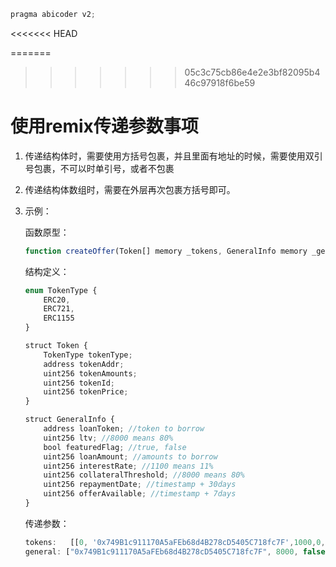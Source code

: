 



```js
pragma abicoder v2;
```

<<<<<<< HEAD


=======
>>>>>>> 05c3c75cb86e4e2e3bf82095b446c97918f6be59
# 使用remix传递参数事项

1. 传递结构体时，需要使用方括号包裹，并且里面有地址的时候，需要使用双引号包裹，不可以时单引号，或者不包裹

2. 传递结构体数组时，需要在外层再次包裹方括号即可。

3. 示例：

   函数原型：

   ```js
   function createOffer(Token[] memory _tokens, GeneralInfo memory _general)
   ```

   结构定义：

   ```js
   enum TokenType {
       ERC20,
       ERC721,
       ERC1155
   }
   
   struct Token {
       TokenType tokenType;
       address tokenAddr;
       uint256 tokenAmounts;
       uint256 tokenId;
       uint256 tokenPrice;
   }
   
   struct GeneralInfo {
       address loanToken; //token to borrow
       uint256 ltv; //8000 means 80%
       bool featuredFlag; //true, false
       uint256 loanAmount; //amounts to borrow
       uint256 interestRate; //1100 means 11%
       uint256 collateralThreshold; //8000 means 80%
       uint256 repaymentDate; //timestamp + 30days
       uint256 offerAvailable; //timestamp + 7days
   }
   
   ```

   传递参数：

   ```js
   tokens:	 [[0, '0x749B1c911170A5aFEb68d4B278cD5405C718fc7F',1000,0,0]],
   general: ["0x749B1c911170A5aFEb68d4B278cD5405C718fc7F", 8000, false, 1000, 1100, 8000, 10000, 10000]
   ```

   